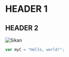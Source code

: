 # HEADER 1
##  HEADER 2
![Sikan](https://img.a.transfermarkt.technology/portrait/header/417228-1690180082.png?lm=1)
``` javascript
var myC = "Hello, world!";
```
